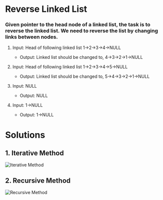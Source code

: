 # Reverse Linked List
### Given pointer to the head node of a linked list, the task is to reverse the linked list. We need to reverse the list by changing links between nodes.

1. Input: Head of following linked list
1->2->3->4->NULL
    * Output: Linked list should be changed to,
4->3->2->1->NULL


2. Input: Head of following linked list
1->2->3->4->5->NULL
    * Output: Linked list should be changed to,
5->4->3->2->1->NULL

3. Input: NULL
    * Output: NULL

4. Input: 1->NULL
    * Output: 1->NULL

# Solutions
## 1. Iterative Method
![Iterative Method](https://media.geeksforgeeks.org/wp-content/cdn-uploads/RGIF2.gif "Iterative Method")

## 2. Recursive Method
![Recursive Method](https://www.geeksforgeeks.org/wp-content/uploads/2009/07/Linked-List-Rverse.gif "Recursive Method")